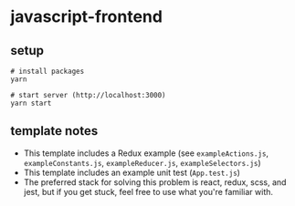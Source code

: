 # javascript-frontend

## setup

```
# install packages
yarn

# start server (http://localhost:3000)
yarn start
```

## template notes

- This template includes a Redux example (see `exampleActions.js`, `exampleConstants.js`, `exampleReducer.js`, `exampleSelectors.js`)
- This template includes an example unit test (`App.test.js`)
- The preferred stack for solving this problem is react, redux, scss, and jest, but if you get stuck, feel free to use what you're familiar with.